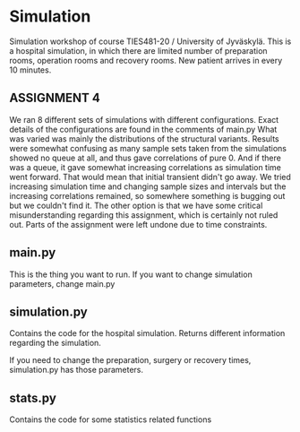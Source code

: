# Simulation
Simulation workshop of course TIES481-20 / University of Jyväskylä. This is a 
hospital simulation, in which there are limited number of preparation rooms, 
operation rooms and recovery rooms. New patient arrives in every 10 minutes. 


## ASSIGNMENT 4

We ran 8 different sets of simulations with different configurations. 
Exact details of the configurations are found in the comments of main.py
What was varied was mainly the distributions of the structural variants.
Results were somewhat confusing as many sample sets taken from the simulations
showed no queue at all, and thus gave correlations of pure 0. And
if there was a queue, it gave somewhat increasing correlations as simulation
time went forward. 
That would mean that initial transient didn't go away. 
We tried increasing simulation time and changing sample sizes and intervals but
the increasing correlations remained, so somewhere something is bugging out but 
we couldn't find it. The other option is that we have some critical misunderstanding
regarding this assignment, which is certainly not ruled out.
Parts of the assignment were left undone due to time constraints.


## main.py
This is the thing you want to run. If you want to change simulation parameters,
change main.py

## simulation.py
Contains the code for the hospital simulation. Returns different information 
regarding the simulation.

If you need to change the preparation, surgery or recovery times, simulation.py 
has those parameters.

## stats.py
Contains the code for some statistics related functions


